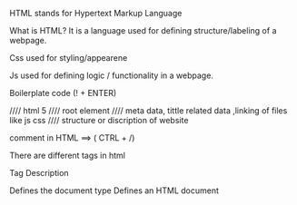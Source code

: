HTML stands for Hypertext Markup Language

What is HTML?
It is a language used for defining structure/labeling of a webpage.

Css used for styling/appearene

Js used for defining logic / functionality in a webpage.

Boilerplate code
(! + ENTER)





<!DOCTYPE html>                        ////  html 5
<html lang="en">                      ////   root element
<head>                               ////  meta data, tittle related data ,linking of files like js css
    <meta charset="UTF-8">
    <meta name="viewport" content="width=device-width, initial-scale=1.0">
    <title>Document</title>
</head>
<body>                             //// structure or discription of website
    
</body>
</html>





comment in HTML  ==>  ( CTRL + /)

There are different tags in html



Tag	      Description

<!DOCTYPE> Defines the document type
<html> Defines an HTML document
<title> Defines a title for the document
<body> Defines the document's body
<h1> to <h6> Defines HTML headings
<p> Defines a paragraph
<br> Inserts a single line break
<hr> Defines a thematic change in the content
<!--...--> Defines a comment



Formatting

Tag   Description

<acronym> Not supported in HTML5. Use <abbr> instead.
Defines an acronym
<abbr> Defines an abbreviation or an acronym
<address> Defines contact information for the author/owner of a document/article
<b> Defines bold text
<bdi> Isolates a part of text that might be formatted in a different direction from other text outside it
<bdo> Overrides the current text direction
<big> Not supported in HTML5. Use CSS instead.
Defines big text
<blockquote> Defines a section that is quoted from another source
<center> Not supported in HTML5. Use CSS instead.
Defines centered text
<cite> Defines the title of a work
<code> Defines a piece of computer code
<del> Defines text that has been deleted from a document
<dfn> Represents the defining instance of a term
<em> Defines emphasized text
<font> Not supported in HTML5. Use CSS instead.
Defines font, color, and size for text
<i> Defines a part of text in an alternate voice or mood
<ins> Defines a text that has been inserted into a document
<kbd> Defines keyboard input
<mark> Defines marked/highlighted text
<meter> Defines a scalar measurement within a known range (a gauge)
<pre> Defines preformatted text
<progress> Represents the progress of a task
<q> Defines a short quotation
<rp> Defines what to show in browsers that do not support ruby annotations
<rt> Defines an explanation/pronunciation of characters (for East Asian typography)
<ruby> Defines a ruby annotation (for East Asian typography)
<s> Defines text that is no longer correct
<samp> Defines sample output from a computer program
<small> Defines smaller text
<strike> Not supported in HTML5. Use <del> or <s> instead.
Defines strikethrough text
<strong> Defines important text
<sub> Defines subscripted text
<sup> Defines superscripted text
<time> Defines a date/time
<tt> Not supported in HTML5. Use CSS instead.
Defines teletype text
<u> Defines text that should be stylistically different from normal text
<var> Defines a variable
<wbr> Defines a possible line-break



Forms and Input

Tag Description

<form> Defines an HTML form for user input
<input> Defines an input control
<textarea> Defines a multiline input control (text area)
<button> Defines a clickable button
<select> Defines a drop-down list
<optgroup> Defines a group of related options in a drop-down list
<option> Defines an option in a drop-down list
<label> Defines a label for an <input> element
<fieldset> Groups related elements in a form
<legend> Defines a caption for a <fieldset> element
<datalist> Specifies a list of pre-defined options for input controls
<keygen> Defines a key-pair generator field (for forms)
<output> Defines the result of a calculation



Frames

Tag Description

<frame> Not supported in HTML5.
Defines a window (a frame) in a frameset
<frameset> Not supported in HTML5.
Defines a set of frames
<noframes> Not supported in HTML5.
Defines an alternate content for users that do not support frames
<iframe> Defines an inline frame



Images

Tag  Description

<img> Defines an image
<map> Defines a client-side image-map
<area> Defines an area inside an image-map
<canvas> Used to draw graphics, on the fly, via scripting (usually JavaScript)
<figcaption> Defines a caption for a <figure> element
<figure> Specifies self-contained content



Audio / Video

Tag Description

<audio> Defines sound content
<source> Defines multiple media resources for media elements (<video> and <audio>)
<track> Defines text tracks for media elements (<video> and <audio>)
<video> Defines a video or movie



Links

Tag Description

<a> Defines a hyperlink
<link> Defines the relationship between a document and an external resource (most used to link to style sheets)
<nav> Defines navigation links


Lists
Tag Description
<ul> Defines an unordered list
<ol> Defines an ordered list
<li> Defines a list item
<dir> Not supported in HTML5. Use <ul> instead.
Defines a directory list
<dl> Defines a description list
<dt> Defines a term/name in a description list
<dd> Defines a description of a term/name in a description list
<menu> Defines a list/menu of commands
<menuitem> Defines a command/menu item that the user can invoke from a popup menu


Tables

Tag Description

<table> Defines a table
<caption> Defines a table caption
<th> Defines a header cell in a table
<tr> Defines a row in a table
<td> Defines a cell in a table
<thead> Groups the header content in a table
<tbody> Groups the body content in a table
<tfoot> Groups the footer content in a table
<col> Specifies column properties for each column within a <colgroup> element
<colgroup> Specifies a group of one or more columns in a table for formatting



Styles and Semantics

Tag Description

<style> Defines style information for a document
<div> Defines a section in a document
<span> Defines a section in a document
<header> Defines a header for a document or section
<footer> Defines a footer for a document or section
<main> Specifies the main content of a document
<section> Defines a section in a document
<article> Defines an article
<aside> Defines content aside from the page content
<details> Defines additional details that the user can view or hide
<dialog> Defines a dialog box or window
<summary> Defines a visible heading for a <details> element


Meta Info

Tag Description

<head> Defines information about the document
<meta> Defines metadata about an HTML document
<base> Specifies the base URL/target for all relative URLs in a document
<basefont> Not supported in HTML5. Use CSS instead.
Specifies a default color, size, and font for all text in a document



Programming

Tag Description

<script> Defines a client-side script
<noscript> Defines an alternate content for users that do not support client-side scripts
<applet> Not supported in HTML5. Use <embed> or <object> instead.
Defines an embedded applet
<embed> Defines a container for an external (non-HTML) application
<object> Defines an embedded object
<param> Defines a parameter for an object




Some HTML elements have no content (like the <br> element). These elements are called empty elements. 
Empty elements do not have an end tag!

<area /> 
<base /> 
<br /> 
<col /> 
<command /> 
<embed /> 
<hr /> 
<img /> 
<input /> 
<keygen /> 
<link /> 
<meta /> 
<param /> 
<source /> 
<track /> 
<wbr /> 
HTML5: the ending slash '/' is optional.
HTML4: the slash is technically invalid. However, it's accepted by W3C's HTML validator.
XHTML: The slash is REQUIRED.


opening tag   content   closing tag  ===>>>( element )

<html> ................ <html>




